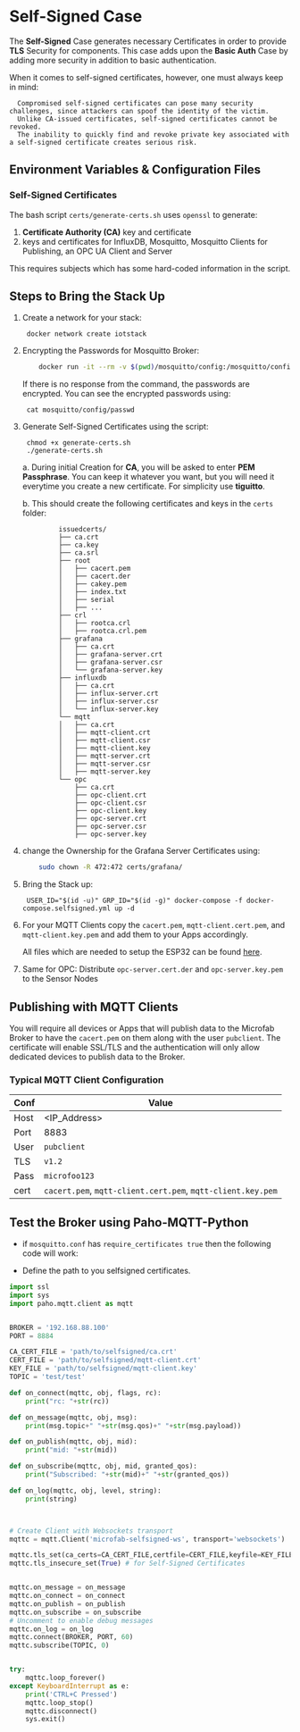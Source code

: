 # Self-Signed Case
      
The __Self-Signed__ Case generates necessary Certificates in order to provide __TLS__ Security for components. This case
adds upon the __Basic Auth__ Case by adding more security in addition to basic authentication.

When it comes to self-signed certificates, however, one must always keep in mind:

      Compromised self-signed certificates can pose many security challenges, since attackers can spoof the identity of the victim. 
      Unlike CA-issued certificates, self-signed certificates cannot be revoked. 
      The inability to quickly find and revoke private key associated with a self-signed certificate creates serious risk.


## Environment Variables & Configuration Files

### Self-Signed Certificates

The bash script `certs/generate-certs.sh` uses `openssl` to generate:
1. __Certificate Authority (CA)__ key and certificate
2. keys and certificates for InfluxDB, Mosquitto, Mosquitto Clients for Publishing, an OPC UA Client and Server

This requires subjects which has some hard-coded information in the script.

## Steps to Bring the Stack Up

1. Create a network for your stack:

        docker network create iotstack

2. Encrypting the Passwords for Mosquitto Broker:
    ```bash
        docker run -it --rm -v $(pwd)/mosquitto/config:/mosquitto/config eclipse-mosquitto mosquitto_passwd -U /mosquitto/config/passwd
    ```

    If there is no response from the command, the passwords are encrypted. You can see the encrypted passwords using:

        cat mosquitto/config/passwd

3. Generate Self-Signed Certificates using the script:

        chmod +x generate-certs.sh
        ./generate-certs.sh
    
    a. During initial Creation for __CA__, you will be asked to enter __PEM Passphrase__. You can keep it whatever you want, but you will need it everytime you create a new certificate. For simplicity use __tiguitto__.

    b. This should create the following certificates and keys in the `certs` folder:

                issuedcerts/
                ├── ca.crt
                ├── ca.key
                ├── ca.srl
                ├── root
                │   ├── cacert.pem
                │   ├── cacert.der
                │   ├── cakey.pem
                │   ├── index.txt 
                │   ├── serial
                │   ├── ...
                ├── crl
                │   ├── rootca.crl
                │   ├── rootca.crl.pem
                ├── grafana
                │   ├── ca.crt
                │   ├── grafana-server.crt
                │   ├── grafana-server.csr
                │   └── grafana-server.key
                ├── influxdb
                │   ├── ca.crt
                │   ├── influx-server.crt
                │   ├── influx-server.csr
                │   └── influx-server.key
                └── mqtt
                │   ├── ca.crt
                │   ├── mqtt-client.crt
                │   ├── mqtt-client.csr
                │   ├── mqtt-client.key
                │   ├── mqtt-server.crt
                │   ├── mqtt-server.csr
                │   ├── mqtt-server.key
                └── opc
                    ├── ca.crt
                    ├── opc-client.crt
                    ├── opc-client.csr
                    ├── opc-client.key
                    ├── opc-server.crt
                    ├── opc-server.csr
                    ├── opc-server.key


4. change the Ownership for the Grafana Server Certificates using:

    ```bash
        sudo chown -R 472:472 certs/grafana/
    ```

5. Bring the Stack up:

        USER_ID="$(id -u)" GRP_ID="$(id -g)" docker-compose -f docker-compose.selfsigned.yml up -d

6. For your MQTT Clients copy the `cacert.pem`, `mqtt-client.cert.pem`, and `mqtt-client.key.pem` and add them to your Apps accordingly.
   
   All files which are needed to setup the ESP32 can be found [here](microfab/hardware/esp/03_self_signed_auth).

7. Same for OPC: Distribute `opc-server.cert.der` and `opc-server.key.pem` to the Sensor Nodes


## Publishing with MQTT Clients

You will require all devices or Apps that will publish data to the Microfab Broker to have the `cacert.pem` on them along with the user `pubclient`. 
The certificate will enable SSL/TLS and the authentication will only allow dedicated devices to publish data to the Broker.

### Typical MQTT Client Configuration

| Conf | Value                                                       |
|------|-------------------------------------------------------------|
| Host | <IP_Address>                                                |
| Port | 8883                                                        |
| User | `pubclient`                                                 |
| TLS  | `v1.2`                                                      |
| Pass | `microfoo123`                                               |
| cert | `cacert.pem`, `mqtt-client.cert.pem`, `mqtt-client.key.pem` |


## Test the Broker using Paho-MQTT-Python 

- if `mosquitto.conf` has `require_certificates true` then the following code will work:

- Define the path to you selfsigned certificates.

```python
import ssl
import sys
import paho.mqtt.client as mqtt


BROKER = '192.168.88.100'
PORT = 8884

CA_CERT_FILE = 'path/to/selfsigned/ca.crt'
CERT_FILE = 'path/to/selfsigned/mqtt-client.crt'
KEY_FILE = 'path/to/selfsigned/mqtt-client.key'
TOPIC = 'test/test'

def on_connect(mqttc, obj, flags, rc):
    print("rc: "+str(rc))

def on_message(mqttc, obj, msg):
    print(msg.topic+" "+str(msg.qos)+" "+str(msg.payload))

def on_publish(mqttc, obj, mid):
    print("mid: "+str(mid))

def on_subscribe(mqttc, obj, mid, granted_qos):
    print("Subscribed: "+str(mid)+" "+str(granted_qos))

def on_log(mqttc, obj, level, string):
    print(string)



# Create Client with Websockets transport
mqttc = mqtt.Client('microfab-selfsigned-ws', transport='websockets')

mqttc.tls_set(ca_certs=CA_CERT_FILE,certfile=CERT_FILE,keyfile=KEY_FILE,tls_version=ssl.PROTOCOL_TLSv1_2)
mqttc.tls_insecure_set(True) # for Self-Signed Certificates


mqttc.on_message = on_message
mqttc.on_connect = on_connect
mqttc.on_publish = on_publish
mqttc.on_subscribe = on_subscribe
# Uncomment to enable debug messages
mqttc.on_log = on_log
mqttc.connect(BROKER, PORT, 60)
mqttc.subscribe(TOPIC, 0)


try:
    mqttc.loop_forever()
except KeyboardInterrupt as e:
    print('CTRL+C Pressed')
    mqttc.loop_stop()
    mqttc.disconnect()
    sys.exit()

```

       